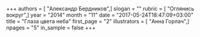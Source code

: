 +++
authors = [ "Александр Бердников",]
slogan = ""
rubric = [ "Оглянись вокруг",]
year = "2014"
month = "11"
date = "2017-05-24T18:47:09+03:00"
title = "Глаза цвета неба"
first_page = "2"
illustrators = [ "Анна Горлач",]
npages = "5"
in_sample = false
+++
